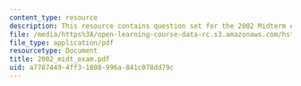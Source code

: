 ```yaml
---
content_type: resource
description: This resource contains question set for the 2002 Midterm exams.
file: /media/https%3A/open-learning-course-data-rc.s3.amazonaws.com/hst-176-cellular-and-molecular-immunology-fall-2005/a77874494ff31808996a841c078dd79c_2002_midt_exam.pdf
file_type: application/pdf
resourcetype: Document
title: 2002_midt_exam.pdf
uid: a7787449-4ff3-1808-996a-841c078dd79c
---
```

